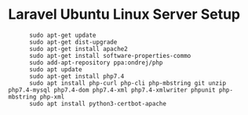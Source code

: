 # Laravel Ubuntu Linux Server Setup

          sudo apt-get update
          sudo apt-get dist-upgrade
          sudo apt-get install apache2
          sudo apt-get install software-properties-commo
          sudo add-apt-repository ppa:ondrej/php
          sudo apt update
          sudo apt-get install php7.4
          sudo apt install php-curl php-cli php-mbstring git unzip  php7.4-mysql php7.4-dom php7.4-xml php7.4-xmlwriter phpunit php-mbstring php-xml
          sudo apt install python3-certbot-apache
